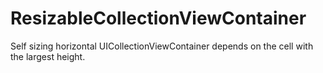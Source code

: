 # ResizableCollectionViewContainer

Self sizing horizontal UICollectionViewContainer depends on the cell with the largest height.
